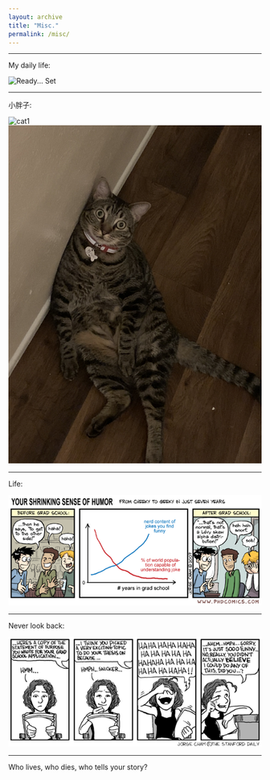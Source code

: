 ```yaml
---
layout: archive
title: "Misc."
permalink: /misc/
---
```


---
My daily life:

![Ready... Set](../images/ready_set.gif)

---
小胖子:

![cat1](../images/cat1.jpg)
![cat12](../images/cat2.JPG)


---
Life:

![life](../images/phd053007s.gif)

---

Never look back:

![ps](../images/research_statement.gif)

---
Who lives, who dies, who tells your story?
